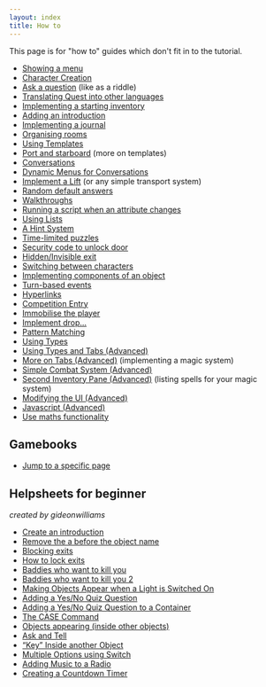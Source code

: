 ```yaml
---
layout: index
title: How to
---
```


This page is for "how to" guides which don't fit in to the tutorial.

-   [Showing a menu](guides/showing_a_menu.html)
-   [Character Creation](guides/character_creation.html)
-   [Ask a question](guides/ask_a_question.html) (like as a riddle)
-   [Translating Quest into other languages](guides/translating_quest.html)
-   [Implementing a starting inventory](guides/starting_inventory.html)
-   [Adding an introduction](introduction.html)
-   [Implementing a journal](guides/journal.html)
-   [Organising rooms](guides/organise_rooms.html)
-   [Using Templates](guides/using_templates.html)
-   [Port and starboard](guides/port_and_starboard.html) (more on templates)
-   [Conversations](guides/conversations.html)
-   [Dynamic Menus for Conversations](guides/dynamic_menus_for_conversations.html)
-   [Implement a Lift](guides/implement_a_lift.html) (or any simple transport system)
-   [Random default answers](guides/random_default_answers.html)
-   [Walkthroughs](guides/walkthroughs.html)
-   [Running a script when an attribute changes](guides/running_a_script_when_an_attribute_changes.html)
-   [Using Lists](guides/using_lists.html)
-   [A Hint System](guides/a_hint_system.html)
-   [Time-limited puzzles](guides/timelimitedpuzzles.html)
-   [Security code to unlock door](guides/unlockdoor.html)
-   [Hidden/Invisible exit](guides/hiddenexit.html)
-   [Switching between characters](guides/changing_characters.html)
-   [Implementing components of an object](guides/implementing_components_of_an_object.html)
-   [Turn-based events](guides/turn_based_events.html)
-   [Hyperlinks](guides/hyperlinks.html)
-   [Competition Entry](guides/competition_entry.html)
-   [Immobilise the player](guides/immobilise_the_player.html)
-   [Implement drop...](guides/implement_drop....html)
-   [Pattern Matching](guides/pattern_matching.html)
-   [Using Types](guides/using_types.html)
-   [Using Types and Tabs (Advanced)](guides/using_types_and_tabs__advanced_.html)
-   [More on Tabs (Advanced)](guides/more_on_tabs__advanced_.html) (implementing a magic system)
-   [Simple Combat System (Advanced)](guides/simple_combat_system__advanced_.html)
-   [Second Inventory Pane (Advanced)](guides/second_inventory_pane__advanced_.html) (listing spells for your magic system)
-   [Modifying the UI (Advanced)](guides/modifying_the_ui__advanced_.html)
-   [Javascript (Advanced)](guides/javascript.html)
-   [Use maths functionality](guides/use_maths_functionality.html)

Gamebooks
---------

-   [Jump to a specific page](guides/pagepreview.html)

Helpsheets for beginner
-----------------------

*created by gideonwilliams*

-   [Create an introduction](guides/hs_introduction.html)
-   [Remove the a before the object name](guides/hs_removea.html)
-   [Blocking exits](guides/hs_blockingexit.html)
-   [How to lock exits](guides/hs_lockedexits.html)
-   [Baddies who want to kill you](guides/hs_baddy1.html)
-   [Baddies who want to kill you 2](guides/hs_baddy2.html)
-   [Making Objects Appear when a Light is Switched On](guides/hs_objectsappear.html)
-   [Adding a Yes/No Quiz Question](guides/hs_addingquestion1.html)
-   [Adding a Yes/No Quiz Question to a Container](guides/hs_addingquestion2.html)
-   [The CASE Command](guides/hs_case.html)
-   [Objects appearing (inside other objects)](guides/hs_appearingobjects.html)
-   [Ask and Tell](guides/hs_asktell.html)
-   [“Key” Inside another Object](guides/hs_keyinside.html)
-   [Multiple Options using Switch](guides/hs_multiple.html)
-   [Adding Music to a Radio](guides/hs_radio.html)
-   [Creating a Countdown Timer](guides/hs_countdown.html)

